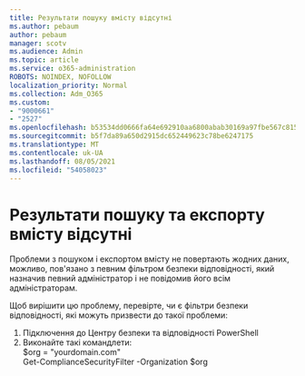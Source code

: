```yaml
---
title: Результати пошуку вмісту відсутні
ms.author: pebaum
author: pebaum
manager: scotv
ms.audience: Admin
ms.topic: article
ms.service: o365-administration
ROBOTS: NOINDEX, NOFOLLOW
localization_priority: Normal
ms.collection: Adm_O365
ms.custom:
- "9000661"
- "2527"
ms.openlocfilehash: b53534dd0666fa64e692910aa6800abab30169a97fbe567c815ce6b948381a63
ms.sourcegitcommit: b5f7da89a650d2915dc652449623c78be6247175
ms.translationtype: MT
ms.contentlocale: uk-UA
ms.lasthandoff: 08/05/2021
ms.locfileid: "54058023"
---
```

# <a name="no-results-from-content-searchexports"></a>Результати пошуку та експорту вмісту відсутні

Проблеми з пошуком і експортом вмісту не повертають жодних даних, можливо, пов'язано з певним фільтром безпеки відповідності, який назначив певний адміністратор і не повідомив його всім адміністраторам.

Щоб вирішити цю проблему, перевірте, чи є фільтри безпеки відповідності, які можуть призвести до такої проблеми:
1. Підключення до Центру безпеки та відповідності PowerShell
2. Виконайте такі командлети:
<br>$org = "yourdomain.com"
<br>Get-ComplianceSecurityFilter -Organization $org